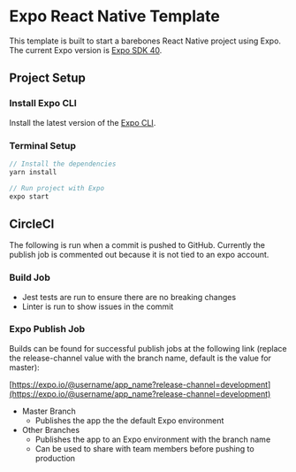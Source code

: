 # Expo React Native Template

This template is built to start a barebones React Native project using Expo.
The current Expo version is [Expo SDK 40](https://blog.expo.io/expo-sdk-40-is-now-available-d4d73e67da33).

## Project Setup
### Install Expo CLI
Install the latest version of the [Expo CLI](https://docs.expo.io/versions/latest/get-started/installation/).
### Terminal Setup
```javascript
// Install the dependencies
yarn install

// Run project with Expo
expo start
```

## CircleCI
The following is run when a commit is pushed to GitHub. Currently the publish job is commented out because it is not tied to an expo account.
### Build Job
* Jest tests are run to ensure there are no breaking changes
* Linter is run to show issues in the commit 

### Expo Publish Job
Builds can be found for successful publish jobs at the following link (replace the release-channel value with the branch name, default is the value for master):

[https://expo.io/@username/app_name?release-channel=development](https://expo.io/@username/app_name?release-channel=development)

* Master Branch
  * Publishes the app the the default Expo environment
* Other Branches
  * Publishes the app to an Expo environment with the branch name
  * Can be used to share with team members before pushing to production
